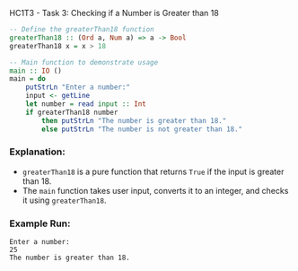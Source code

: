 HC1T3 - Task 3: Checking if a Number is Greater than 18

```haskell
-- Define the greaterThan18 function
greaterThan18 :: (Ord a, Num a) => a -> Bool
greaterThan18 x = x > 18

-- Main function to demonstrate usage
main :: IO ()
main = do
    putStrLn "Enter a number:"
    input <- getLine
    let number = read input :: Int
    if greaterThan18 number
        then putStrLn "The number is greater than 18."
        else putStrLn "The number is not greater than 18."
```

### Explanation:

* `greaterThan18` is a pure function that returns `True` if the input is greater than 18.
* The `main` function takes user input, converts it to an integer, and checks it using `greaterThan18`.

### Example Run:

```
Enter a number:
25
The number is greater than 18.
```




